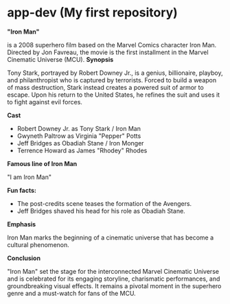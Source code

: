 # app-dev (My first repository)
**"Iron Man"**

is a 2008 superhero film based on the Marvel Comics character Iron Man. Directed by Jon Favreau, the movie is the first installment in the Marvel Cinematic Universe (MCU).
**Synopsis**

Tony Stark, portrayed by Robert Downey Jr., is a genius, billionaire, playboy, and philanthropist who is captured by terrorists. Forced to build a weapon of mass destruction, Stark instead creates a powered suit of armor to escape. Upon his return to the United States, he refines the suit and uses it to fight against evil forces.

**Cast**

- Robert Downey Jr. as Tony Stark / Iron Man
- Gwyneth Paltrow as Virginia "Pepper" Potts
- Jeff Bridges as Obadiah Stane / Iron Monger
- Terrence Howard as James "Rhodey" Rhodes

**Famous line of Iron Man**

"I am Iron Man"

**Fun facts:** 

- The post-credits scene teases the formation of the Avengers.
- Jeff Bridges shaved his head for his role as Obadiah Stane.

**Emphasis**

Iron Man marks the beginning of a cinematic universe that has become a cultural phenomenon.

**Conclusion**

"Iron Man" set the stage for the interconnected Marvel Cinematic Universe and is celebrated for its engaging storyline, charismatic performances, and groundbreaking visual effects. It remains a pivotal moment in the superhero genre and a must-watch for fans of the MCU.


